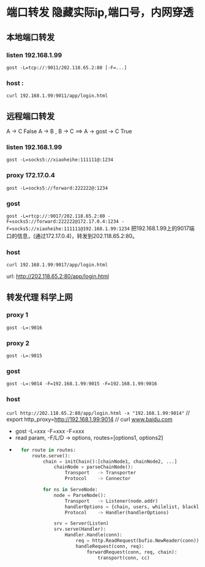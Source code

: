 # 端口转发      隐藏实际ip,端口号，内网穿透
## 本地端口转发
### listen          192.168.1.99
```gost -L=tcp://:9011/202.118.65.2:80 [-F=...]```

### host     :
```curl 192.168.1.99:9011/app/login.html```


## 远程端口转发
A -> C                                  False
A -> B , B -> C  ==>  A -> gost -> C    True

### listen          192.168.1.99
```gost -L=socks5://xiaoheihe:111111@:1234```
### proxy           172.17.0.4
```gost -L=socks5://forward:222222@:1234```
### gost
```gost -L=rtcp://:9017/202.118.65.2:80 -F=socks5://forward:222222@172.17.0.4:1234 -F=socks5://xiaoheihe:111111@192.168.1.99:1234```
把192.168.1.99上的9017端口的信息，(通过172.17.0.4)，转发到202.118.65.2:80。

### host
```curl 192.168.1.99:9017/app/login.html```

url: http://202.118.65.2:80/app/login.html


## 转发代理         科学上网
### proxy 1
```gost -L=:9016```

### proxy 2
```gost -L=:9015```

### gost
```gost -L=:9014 -F=192.168.1.99:9015 -F=192.168.1.99:9016```

### host
```curl http://202.118.65.2:80/app/login.html -x "192.168.1.99:9014"```
// export http_proxy=http://192.168.1.99:9014
// curl www.baidu.com









- gost -L=xxx -F=xxx -F=xxx
- read param, -F/L/D -> options, routes=[options1, options2]
- ```python
    for route in routes:
        route.serve():
            chain = initChain():[chainNode1, chainNode2, ...]
                chainNode = parseChainNode():
                    Transport   -> Transporter
                    Protocol    -> Connector

            for ns in ServeNode:
                node = ParseNode():
                    Transport   -> Listener(node.addr)
                    handlerOptions = {chain, users, whilelist, blacklist, node.addr ...}
                    Protocol    -> Handler(handlerOptions)

                srv = Server(Listen)
                srv.serve(Handler):
                    Handler.Handle(conn):
                        req = http.ReadRequest(bufio.NewReader(conn))
                        handleRequest(conn, req):
                            forwardRequest(conn, req, chain):
                                transport(conn, cc)
    ```


            


